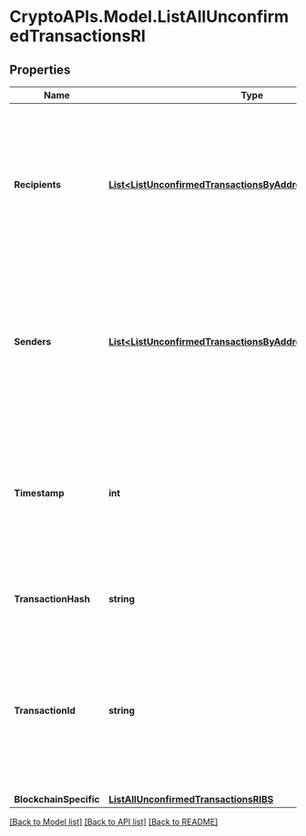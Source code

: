 # CryptoAPIs.Model.ListAllUnconfirmedTransactionsRI

## Properties

Name | Type | Description | Notes
------------ | ------------- | ------------- | -------------
**Recipients** | [**List&lt;ListUnconfirmedTransactionsByAddressRIRecipientsInner&gt;**](ListUnconfirmedTransactionsByAddressRIRecipientsInner.md) | Represents a list of recipient addresses with the respective amounts. In account-based protocols like Ethereum there is only one address in this list. | 
**Senders** | [**List&lt;ListUnconfirmedTransactionsByAddressRISendersInner&gt;**](ListUnconfirmedTransactionsByAddressRISendersInner.md) | Represents a list of sender addresses with the respective amounts. In account-based protocols like Ethereum there is only one address in this list. | 
**Timestamp** | **int** | Defines the exact date/time in Unix Timestamp when this transaction was mined, confirmed or first seen in Mempool, if it is unconfirmed. | 
**TransactionHash** | **string** | String representation of the transaction hash | 
**TransactionId** | **string** | Represents the unique identifier of a transaction, i.e. it could be &#x60;transactionId&#x60; in UTXO-based protocols like Bitcoin, and transaction &#x60;hash&#x60; in Ethereum blockchain. | 
**BlockchainSpecific** | [**ListAllUnconfirmedTransactionsRIBS**](ListAllUnconfirmedTransactionsRIBS.md) |  | 

[[Back to Model list]](../README.md#documentation-for-models) [[Back to API list]](../README.md#documentation-for-api-endpoints) [[Back to README]](../README.md)

